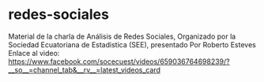 # redes-sociales
Material de la charla de Análisis de Redes Sociales, Organizado por la Sociedad Ecuatoriana de Estadistica (SEE), presentado Por Roberto Esteves
Enlace al video:
https://www.facebook.com/socecuest/videos/659036764698239/?__so__=channel_tab&__rv__=latest_videos_card
